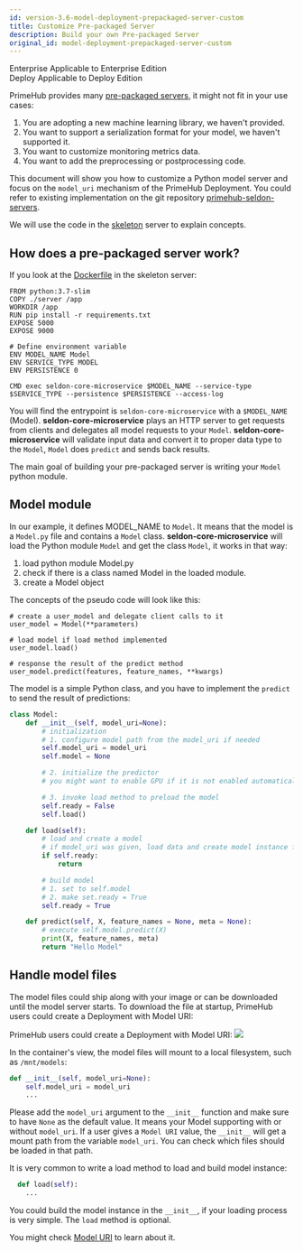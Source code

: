 ```yaml
---
id: version-3.6-model-deployment-prepackaged-server-custom
title: Customize Pre-packaged Server
description: Build your own Pre-packaged Server
original_id: model-deployment-prepackaged-server-custom
---
```


<div class="label-sect">
  <div class="ee-only tooltip">Enterprise
    <span class="tooltiptext">Applicable to Enterprise Edition</span>
  </div>
  <div class="deploy-only tooltip">Deploy
    <span class="tooltiptext">Applicable to Deploy Edition</span>
  </div>
</div>

PrimeHub provides many [pre-packaged servers](model-deployment-prepackaged-server-intro), it might not fit in your use cases:

1. You are adopting a new machine learning library, we haven't provided.
1. You want to support a serialization format for your model, we haven't supported it. 
1. You want to customize monitoring metrics data.
1. You want to add the preprocessing or postprocessing code.

This document will show you how to customize a Python model server and focus on the `model_uri` mechanism of the PrimeHub Deployment. You could refer to existing implementation on the git repository [primehub-seldon-servers](https://github.com/InfuseAI/primehub-seldon-servers). 

We will use the code in the [skeleton](https://github.com/InfuseAI/primehub-seldon-servers/tree/master/skeleton) server to explain concepts.

## How does a pre-packaged server work?

If you look at the [Dockerfile](https://github.com/InfuseAI/primehub-seldon-servers/blob/master/skeleton/Dockerfile) in the skeleton server:

```
FROM python:3.7-slim
COPY ./server /app
WORKDIR /app
RUN pip install -r requirements.txt
EXPOSE 5000
EXPOSE 9000

# Define environment variable
ENV MODEL_NAME Model
ENV SERVICE_TYPE MODEL
ENV PERSISTENCE 0

CMD exec seldon-core-microservice $MODEL_NAME --service-type $SERVICE_TYPE --persistence $PERSISTENCE --access-log
```

You will find the entrypoint is `seldon-core-microservice` with a `$MODEL_NAME` (Model). **seldon-core-microservice** plays an HTTP server to get requests from clients and delegates all model requests to your `Model`. **seldon-core-microservice** will validate input data and convert it to proper data type to the `Model`, `Model` does `predict` and sends back results.

The main goal of building your pre-packaged server is writing your `Model` python module.

## Model module

In our example, it defines MODEL_NAME to `Model`. It means that the model is a `Model.py` file and contains a `Model` class. **seldon-core-microservice**  will load the Python module `Model` and get the class `Model`, it works in that way:

1. load python module Model.py
2. check if there is a class named Model in the loaded module.
3. create a Model object

The concepts of the pseudo code will look like this:

```
# create a user_model and delegate client calls to it
user_model = Model(**parameters)

# load model if load method implemented
user_model.load()

# response the result of the predict method
user_model.predict(features, feature_names, **kwargs)
```

The model is a simple Python class, and you have to implement the `predict` to send the result of predictions:

```python
class Model:
    def __init__(self, model_uri=None):
        # initialization
        # 1. configure model path from the model_uri if needed
        self.model_uri = model_uri
        self.model = None

        # 2. initialize the predictor
        # you might want to enable GPU if it is not enabled automatically

        # 3. invoke load method to preload the model
        self.ready = False
        self.load()

    def load(self):
        # load and create a model
        # if model_uri was given, load data and create model instance from it
        if self.ready:
            return

        # build model
        # 1. set to self.model
        # 2. make set.ready = True
        self.ready = True

    def predict(self, X, feature_names = None, meta = None):
        # execute self.model.predict(X)
        print(X, feature_names, meta)
        return "Hello Model"
```


## Handle model files

The model files could ship along with your image or can be downloaded until the model server starts. To download the file at startup, PrimeHub users could create a Deployment with Model URI:

PrimeHub users could create a Deployment with Model URI:
![](assets/mdeploy_quickstart_deploydetail_1_phfs.png)

In the container's view, the model files will mount to a local filesystem, such as `/mnt/models`:

```python
def __init__(self, model_uri=None):
    self.model_uri = model_uri
    ...
```

Please add the `model_uri` argument to the `__init__` function and make sure to have `None` as the default value. It means your Model supporting with or without `model_uri`. If a user gives a `Model URI` value, the `__init__` will get a mount path from the variable `model_uri`. You can check which files should be loaded in that path.

It is very common to write a load method to load and build model instance:

```python
  def load(self):
    ...
```

You could build the model instance in the `__init__`, if your loading process is very simple. The `load` method is optional. 

You might check [Model URI](model-deployment-model-uri) to learn about it.